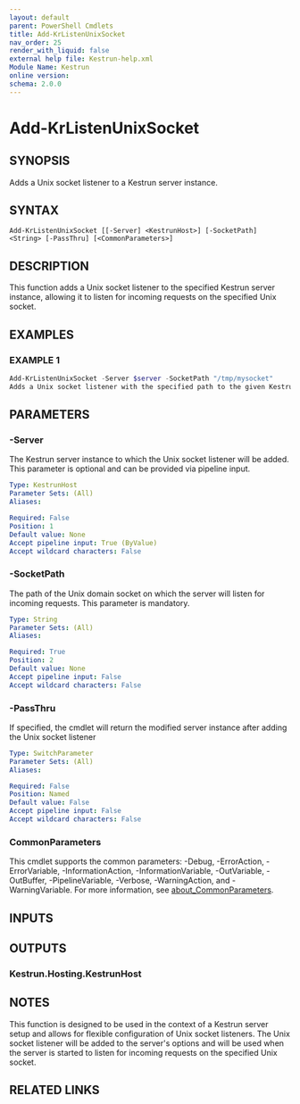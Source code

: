 ```yaml
---
layout: default
parent: PowerShell Cmdlets
title: Add-KrListenUnixSocket
nav_order: 25
render_with_liquid: false
external help file: Kestrun-help.xml
Module Name: Kestrun
online version:
schema: 2.0.0
---
```


# Add-KrListenUnixSocket

## SYNOPSIS
Adds a Unix socket listener to a Kestrun server instance.

## SYNTAX

```
Add-KrListenUnixSocket [[-Server] <KestrunHost>] [-SocketPath] <String> [-PassThru] [<CommonParameters>]
```

## DESCRIPTION
This function adds a Unix socket listener to the specified Kestrun server instance, allowing it to listen for incoming requests on the specified Unix socket.

## EXAMPLES

### EXAMPLE 1
```powershell
Add-KrListenUnixSocket -Server $server -SocketPath "/tmp/mysocket"
Adds a Unix socket listener with the specified path to the given Kestrun server instance.
```

## PARAMETERS

### -Server
The Kestrun server instance to which the Unix socket listener will be added.
This parameter is optional and can be provided via pipeline input.

```yaml
Type: KestrunHost
Parameter Sets: (All)
Aliases:

Required: False
Position: 1
Default value: None
Accept pipeline input: True (ByValue)
Accept wildcard characters: False
```

### -SocketPath
The path of the Unix domain socket on which the server will listen for incoming requests.
This parameter is mandatory.

```yaml
Type: String
Parameter Sets: (All)
Aliases:

Required: True
Position: 2
Default value: None
Accept pipeline input: False
Accept wildcard characters: False
```

### -PassThru
If specified, the cmdlet will return the modified server instance after adding the Unix socket listener

```yaml
Type: SwitchParameter
Parameter Sets: (All)
Aliases:

Required: False
Position: Named
Default value: False
Accept pipeline input: False
Accept wildcard characters: False
```

### CommonParameters
This cmdlet supports the common parameters: -Debug, -ErrorAction, -ErrorVariable, -InformationAction, -InformationVariable, -OutVariable, -OutBuffer, -PipelineVariable, -Verbose, -WarningAction, and -WarningVariable. For more information, see [about_CommonParameters](http://go.microsoft.com/fwlink/?LinkID=113216).

## INPUTS

## OUTPUTS

### Kestrun.Hosting.KestrunHost
## NOTES
This function is designed to be used in the context of a Kestrun server setup and allows for flexible configuration of Unix socket listeners.
The Unix socket listener will be added to the server's options and will be used when the server is started to listen for incoming requests on the specified Unix socket.

## RELATED LINKS
